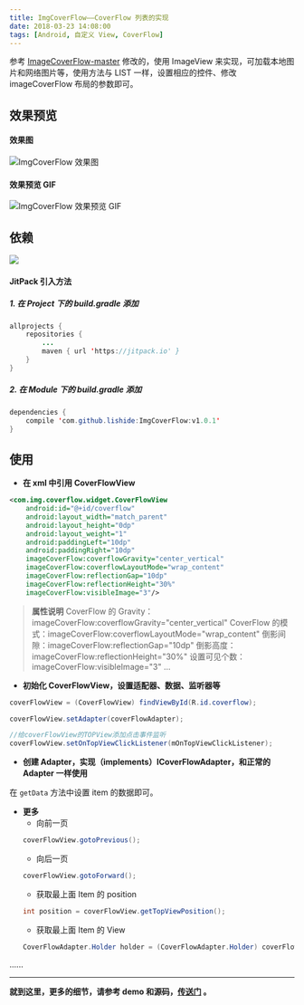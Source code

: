```yaml
---
title: ImgCoverFlow——CoverFlow 列表的实现
date: 2018-03-23 14:08:00
tags: [Android, 自定义 View, CoverFlow]
---
```

参考 [ImageCoverFlow-master](https://github.com/dolphinwang/ImageCoverFlow) 修改的，使用 ImageView 来实现，可加载本地图片和网络图片等，使用方法与 LIST 一样，设置相应的控件、修改 imageCoverFlow 布局的参数即可。
<!--more-->

## 效果预览

#### 效果图

![ImgCoverFlow 效果图](http://p6wpxhpqt.bkt.clouddn.com/img_art_cf.jpg)

#### 效果预览 GIF

![ImgCoverFlow 效果预览 GIF](http://p6wpxhpqt.bkt.clouddn.com/g_art_cf.gif)

## 依赖
[![](https://jitpack.io/v/lishide/ImgCoverFlow.svg)](https://jitpack.io/#lishide/ImgCoverFlow)
#### JitPack 引入方法
##### 1. 在 Project 下的 build.gradle 添加
```java
allprojects {
    repositories {
        ...
        maven { url 'https://jitpack.io' }
    }
}
```

##### 2. 在 Module 下的 build.gradle 添加

```java
dependencies {
    compile 'com.github.lishide:ImgCoverFlow:v1.0.1'
}
```

## 使用

* **在 xml 中引用 CoverFlowView**

```xml
<com.img.coverflow.widget.CoverFlowView
    android:id="@+id/coverflow"
    android:layout_width="match_parent"
    android:layout_height="0dp"
    android:layout_weight="1"
    android:paddingLeft="10dp"
    android:paddingRight="10dp"
    imageCoverFlow:coverflowGravity="center_vertical"
    imageCoverFlow:coverflowLayoutMode="wrap_content"
    imageCoverFlow:reflectionGap="10dp"
    imageCoverFlow:reflectionHeight="30%"
    imageCoverFlow:visibleImage="3"/>
```

> **属性说明**
> CoverFlow 的 Gravity：imageCoverFlow:coverflowGravity="center_vertical"
> CoverFlow 的模式：imageCoverFlow:coverflowLayoutMode="wrap_content"
> 倒影间隙：imageCoverFlow:reflectionGap="10dp"
> 倒影高度：imageCoverFlow:reflectionHeight="30%"
> 设置可见个数：imageCoverFlow:visibleImage="3"
> ...

* **初始化 CoverFlowView，设置适配器、数据、监听器等**

```java
coverFlowView = (CoverFlowView) findViewById(R.id.coverflow);

coverFlowView.setAdapter(coverFlowAdapter);

//给coverFlowView的TOPView添加点击事件监听
coverFlowView.setOnTopViewClickListener(mOnTopViewClickListener);
```

* **创建 Adapter，实现（implements）ICoverFlowAdapter，和正常的 Adapter 一样使用**

在 `getData` 方法中设置 item 的数据即可。

* **更多**
	* 向前一页
	```java
	coverFlowView.gotoPrevious();
    ```
	* 向后一页
	```java
	coverFlowView.gotoForward();
    ```
	* 获取最上面 Item 的 position
	```java
	int position = coverFlowView.getTopViewPosition();
    ```
	* 获取最上面 Item 的 View
	```java
	CoverFlowAdapter.Holder holder = (CoverFlowAdapter.Holder) coverFlowView.getTopView().getTag();
    ```
......


---

**就到这里，更多的细节，请参考 demo 和源码，[传送门](https://github.com/lishide/ImgCoverFlow) 。**